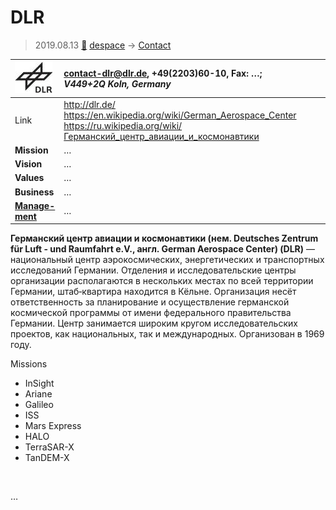 # DLR
> 2019.08.13 [🚀](../index/index.md) [despace](index.md) → [Contact](contact.md)

|[![](f/contact/d/dlr_logo1_thumb.jpg)](f/contact/d/dlr_logo1.png)|<contact-dlr@dlr.de>, +49(2203)60-10, Fax: …;<br> *V449+2Q Koln, Germany*|
|:--|:--|
|Link|<http://dlr.de/><br> <https://en.wikipedia.org/wiki/German_Aerospace_Center><br> <https://ru.wikipedia.org/wiki/Германский_центр_авиации_и_космонавтики>|
|**Mission**|…|
|**Vision**|…|
|**Values**|…|
|**Business**|…|
|**[Manage-<br>ment](mgmt.md)**|…|

**Германский центр авиации и космонавтики (нем. Deutsches Zentrum für Luft - und Raumfahrt e.V., англ. German Aerospace Center) (DLR)** — национальный центр аэрокосмических, энергетических и транспортных исследований Германии. Отделения и исследовательские центры организации располагаются в нескольких местах по всей территории Германии, штаб‑квартира находится в Кёльне. Организация несёт ответственность за планирование и осуществление германской космической программы от имени федерального правительства Германии. Центр занимается широким кругом исследовательских проектов, как национальных, так и международных. Организован в 1969 году.

Missions

   - InSight
   - Ariane
   - Galileo
   - ISS
   - Mars Express
   - HALO
   - TerraSAR-X
   - TanDEM-X


<p style="page-break-after:always"> </p>

…
